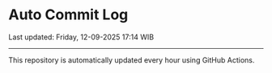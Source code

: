 # Auto Commit Log

Last updated: Friday, 12-09-2025 17:14 WIB

---

This repository is automatically updated every hour using GitHub Actions.
